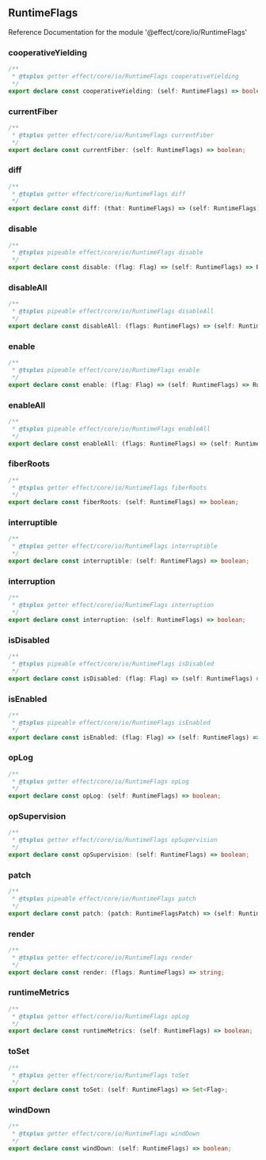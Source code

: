 ## RuntimeFlags

Reference Documentation for the module '@effect/core/io/RuntimeFlags'

### cooperativeYielding

```ts
/**
 * @tsplus getter effect/core/io/RuntimeFlags cooperativeYielding
 */
export declare const cooperativeYielding: (self: RuntimeFlags) => boolean;
```

### currentFiber

```ts
/**
 * @tsplus getter effect/core/io/RuntimeFlags currentFiber
 */
export declare const currentFiber: (self: RuntimeFlags) => boolean;
```

### diff

```ts
/**
 * @tsplus getter effect/core/io/RuntimeFlags diff
 */
export declare const diff: (that: RuntimeFlags) => (self: RuntimeFlags) => RuntimeFlagsPatch;
```

### disable

```ts
/**
 * @tsplus pipeable effect/core/io/RuntimeFlags disable
 */
export declare const disable: (flag: Flag) => (self: RuntimeFlags) => RuntimeFlags;
```

### disableAll

```ts
/**
 * @tsplus pipeable effect/core/io/RuntimeFlags disableAll
 */
export declare const disableAll: (flags: RuntimeFlags) => (self: RuntimeFlags) => RuntimeFlags;
```

### enable

```ts
/**
 * @tsplus pipeable effect/core/io/RuntimeFlags enable
 */
export declare const enable: (flag: Flag) => (self: RuntimeFlags) => RuntimeFlags;
```

### enableAll

```ts
/**
 * @tsplus pipeable effect/core/io/RuntimeFlags enableAll
 */
export declare const enableAll: (flags: RuntimeFlags) => (self: RuntimeFlags) => RuntimeFlags;
```

### fiberRoots

```ts
/**
 * @tsplus getter effect/core/io/RuntimeFlags fiberRoots
 */
export declare const fiberRoots: (self: RuntimeFlags) => boolean;
```

### interruptible

```ts
/**
 * @tsplus getter effect/core/io/RuntimeFlags interruptible
 */
export declare const interruptible: (self: RuntimeFlags) => boolean;
```

### interruption

```ts
/**
 * @tsplus getter effect/core/io/RuntimeFlags interruption
 */
export declare const interruption: (self: RuntimeFlags) => boolean;
```

### isDisabled

```ts
/**
 * @tsplus pipeable effect/core/io/RuntimeFlags isDisabled
 */
export declare const isDisabled: (flag: Flag) => (self: RuntimeFlags) => boolean;
```

### isEnabled

```ts
/**
 * @tsplus pipeable effect/core/io/RuntimeFlags isEnabled
 */
export declare const isEnabled: (flag: Flag) => (self: RuntimeFlags) => boolean;
```

### opLog

```ts
/**
 * @tsplus getter effect/core/io/RuntimeFlags opLog
 */
export declare const opLog: (self: RuntimeFlags) => boolean;
```

### opSupervision

```ts
/**
 * @tsplus getter effect/core/io/RuntimeFlags opSupervision
 */
export declare const opSupervision: (self: RuntimeFlags) => boolean;
```

### patch

```ts
/**
 * @tsplus pipeable effect/core/io/RuntimeFlags patch
 */
export declare const patch: (patch: RuntimeFlagsPatch) => (self: RuntimeFlags) => RuntimeFlags;
```

### render

```ts
/**
 * @tsplus getter effect/core/io/RuntimeFlags render
 */
export declare const render: (flags: RuntimeFlags) => string;
```

### runtimeMetrics

```ts
/**
 * @tsplus getter effect/core/io/RuntimeFlags opLog
 */
export declare const runtimeMetrics: (self: RuntimeFlags) => boolean;
```

### toSet

```ts
/**
 * @tsplus getter effect/core/io/RuntimeFlags toSet
 */
export declare const toSet: (self: RuntimeFlags) => Set<Flag>;
```

### windDown

```ts
/**
 * @tsplus getter effect/core/io/RuntimeFlags windDown
 */
export declare const windDown: (self: RuntimeFlags) => boolean;
```

